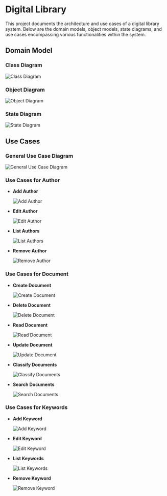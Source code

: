 # Digital Library

This project documents the architecture and use cases of a digital library system. Below are the domain models, object models, state diagrams, and use cases encompassing various functionalities within the system.

## Domain Model

### Class Diagram

![Class Diagram](./docs/images/mdd/classDiagram/ClassDiagram.svg)

### Object Diagram

![Object Diagram](./docs/images/mdd/objectDiagram/ObjectDiagram.svg)

### State Diagram

![State Diagram](./docs/images/mdd/stateDiagram/StateDiagram.svg)

## Use Cases

### General Use Case Diagram

![General Use Case Diagram](./docs/images/useCases/generalCases/GeneralCases.svg)

### Use Cases for Author

- **Add Author**

  ![Add Author](./docs/images/useCases/author/add/AddAuthor.svg)

- **Edit Author**

  ![Edit Author](./docs/images/useCases/author/edit/EditAuthor.svg)

- **List Authors**

  ![List Authors](./docs/images/useCases/author/list/ListAuthors.svg)

- **Remove Author**

  ![Remove Author](./docs/images/useCases/author/remove/RemoveAuthor.svg)

### Use Cases for Document

- **Create Document**

  ![Create Document](./docs/images/useCases/document/create/CreateDocument.svg)

- **Delete Document**

  ![Delete Document](./docs/images/useCases/document/delete/DeleteDocument.svg)

- **Read Document**

  ![Read Document](./docs/images/useCases/document/read/ReadDocument.svg)

- **Update Document**

  ![Update Document](./docs/images/useCases/document/update/UpdateDocument.svg)

- **Classify Documents**

  ![Classify Documents](./docs/images/useCases/document/operations/classification/ClassifyDocuments.svg)

- **Search Documents**

  ![Search Documents](./docs/images/useCases/document/operations/search/SearchDocuments.svg)

### Use Cases for Keywords

- **Add Keyword**

  ![Add Keyword](./docs/images/useCases/keyword/add/AddKeyword.svg)

- **Edit Keyword**

  ![Edit Keyword](./docs/images/useCases/keyword/edit/EditKeyword.svg)

- **List Keywords**

  ![List Keywords](./docs/images/useCases/keyword/list/ListKeywords.svg)

- **Remove Keyword**

  ![Remove Keyword](./docs/images/useCases/keyword/remove/RemoveKeyword.svg)
